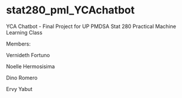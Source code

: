 # stat280_pml_YCAchatbot
YCA Chatbot - Final Project for UP PMDSA Stat 280 Practical Machine Learning Class

Members:

Vernideth Fortuno

Noelle Hermosisima

Dino Romero

Ervy Yabut

